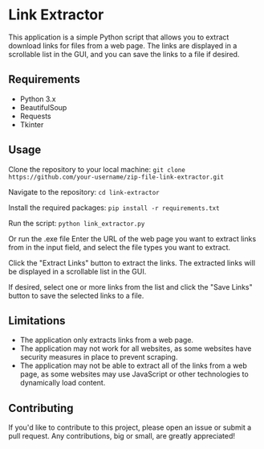 # Link Extractor
This application is a simple Python script that allows you to extract download links for files from a web page. The links are displayed in a scrollable list in the GUI, and you can save the links to a file if desired.

## Requirements
- Python 3.x
- BeautifulSoup
- Requests
- Tkinter

## Usage
Clone the repository to your local machine:
```git clone https://github.com/your-username/zip-file-link-extractor.git```

Navigate to the repository:
```cd link-extractor```

Install the required packages:
```pip install -r requirements.txt```

Run the script:
```python link_extractor.py```

Or run the .exe file
Enter the URL of the web page you want to extract links from in the input field, and select the file types you want to extract.

Click the "Extract Links" button to extract the links. The extracted links will be displayed in a scrollable list in the GUI.

If desired, select one or more links from the list and click the "Save Links" button to save the selected links to a file.

## Limitations
- The application only extracts links from a web page.
- The application may not work for all websites, as some websites have security measures in place to prevent scraping.
- The application may not be able to extract all of the links from a web page, as some websites may use JavaScript or other technologies to dynamically load content.

## Contributing
If you'd like to contribute to this project, please open an issue or submit a pull request. Any contributions, big or small, are greatly appreciated!